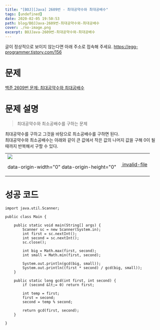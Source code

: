 ```yaml
---
title: "[BOJ][Java] 2609번 - 최대공약수와 최대공배수"
tags: [undefined]
date: 2020-02-05 19:50:53
path: blog/BOJJava-2609번-최대공약수와-최대공배수
cover: ./no-image.png
excerpt: BOJJava-2609번-최대공약수와-최대공배수
---
```

글이 정상적으로 보이지 않는다면 아래 주소로 접속해 주세요.
https://egg-programmer.tistory.com/156
# 문제

[백준 2609번 문제: 최대공약수와 최대공배수](https://www.acmicpc.net/problem/2609)

# 문제 설명

>  
> 최대공약수와 최소공배수를 구하는 문제
> 

최대공약수를 구하고 그것을 바탕으로 최소공배수를 구하면 된다.  
최대공약수와 최소공배수는 아래와 같이 큰 값에서 작은 값의 나머지 값을 구해 0이 될 때까지 반복해서 구할 수 있다. 

<div class="imageblock dual" style="text-align: center;"><table border="0" cellpadding="0" cellspacing="5" style="margin: 0 auto;"><tr><td><img src="http://cfs.tistory.com/attach/3366738/kage@ceEPMO/btqBLHqHBJc/xkDKKwJbPGGwXpQiI5kqK1/img.png"/><p class="cap1">data-origin-width="0" data-origin-height="0"</p></td><td><a href="https://egg-programmer.tistory.com/attachment/"><img alt="" src="https://t1.daumcdn.net/tistory_admin/assets/blog/20200615170305/blogs/image/extension/unknown.gif?_version_=20200615170305" style="vertical-align: middle;"> invalid-file</img></a></td></tr></table></div>

# 성공 코드

    import java.util.Scanner;
    
    public class Main {
    
        public static void main(String[] args) {
            Scanner sc = new Scanner(System.in);
            int first = sc.nextInt();
            int second = sc.nextInt();
            sc.close();
    
            int big = Math.max(first, second);
            int small = Math.min(first, second);
    
            System.out.println(gcd(big, small));
            System.out.println((first * second) / gcd(big, small));        
        }
    
        public static long gcd(int first, int second) {
            if (second &lt;= 0) return first;
    
            int temp = first;
            first = second;
            second = temp % second;
    
            return gcd(first, second);
        }
    
    }